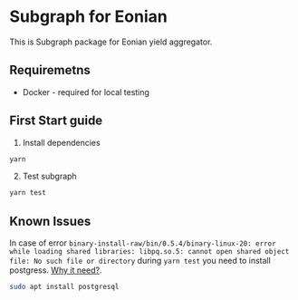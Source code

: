 # Subgraph for Eonian

This is Subgraph package for Eonian yield aggregator.

## Requiremetns

* Docker - required for local testing


## First Start guide

1. Install dependencies

```bash
yarn
```

2. Test subgraph

```bash
yarn test
```

## Known Issues

In case of error `binary-install-raw/bin/0.5.4/binary-linux-20: error while loading shared libraries: libpq.so.5: cannot open shared object file: No such file or directory` during `yarn test` you need to install postgress. [Why it need?](https://thegraph.com/docs/en/developing/unit-testing-framework/).

```bash
sudo apt install postgresql
```